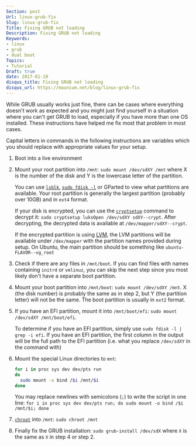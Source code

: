 ```yaml
---
Section: post
Url: linux-grub-fix
Slug: linux-grub-fix
Title: Fixing GRUB not loading
Description: Fixing GRUB not loading
Keywords:
- linux
- grub
- dual boot
Topics:
- Tutorial
Draft: true
date: 2017-01-10
disqus_title: Fixing GRUB not loading
disqus_url: https://maunium.net/blog/linux-grub-fix
---
```


While GRUB usually works just fine, there can be cases where everything doesn't
work as expected and you might just find yourself in a situation where you
can't get GRUB to load, especially if you have more than one OS installed.
These instructions have helped me fix most that problem in most cases.

Capital letters in commands in the following instructions are variables which
you should replace with appropriate values for your setup.

1. Boot into a live environment
2. Mount your root partition into `/mnt`: `sudo mount /dev/sdXY /mnt` where X
   is the number of the disk and Y is the lowercase letter of the partition.

   You can use [`lsblk`](https://linux.die.net/man/8/lsblk),
   [`sudo fdisk -l`](https://linux.die.net/man/8/fdisk) or GParted to view what
   partitions are available. Your root partition is generally the largest
   partition (probably over 10GB) and in `ext4` format.

   If your disk is encrypted, you can use the
   [`cryptsetup`](https://linux.die.net/man/8/cryptsetup)
   command to decrypt it: `sudo cryptsetup luksOpen /dev/sdXY sdXY--crypt`.
   After decrypting, the decrypted data is available at
   `/dev/mapper/sdXY--crypt`.

   If the encrypted partition is using [LVM](https://wiki.ubuntu.com/Lvm), the
   LVM partitions will be available under `/dev/mapper` with the partition names
   provided during setup. On Ubuntu, the main partition should be something like
   `ubuntu-FLAVOR--vg_root`
3. Check if there are any files in `/mnt/boot`. If you can find files with names
   containing `initrd` or `vmlinuz`, you can skip the next step since you most
   likely don't have a separate boot partition.
4. Mount your boot partition into `/mnt/boot`: `sudo mount /dev/sdXY /mnt`. X
   (the disk number) is probably the same as in step 2, but Y (the partition
   letter) will not be the same. The boot partition is usually in `ext2` format.
5. If you have an EFI partition, mount it into `/mnt/boot/efi`:
   `sudo mount /dev/sdXY /mnt/boot/efi`.

   To determine if you have an EFI partition, simply use
   `sudo fdisk -l | grep -i efi`.
   If you have an EFI partition, the first column in the output will be the full
   path to the EFI partition (i.e. what you replace `/dev/sdXY` in the command
   with)
6. Mount the special Linux directories to `mnt`:
   ```bash
   for i in proc sys dev dev/pts run
   do
     sudo mount -o bind /$i /mnt/$i
   done
   ```
   You may replace newlines with semicolons (`;`) to write the script in one
   line:
   `for i in proc sys dev dev/pts run; do sudo mount -o bind /$i /mnt/$i; done`
7. [`chroot`](https://linux.die.net/man/1/chroot) into `/mnt`:
   `sudo chroot /mnt`
8. Finally fix the GRUB installation: `sudo grub-install /dev/sdX` where `X` is
   the same as `X` in step 4 or step 2.
